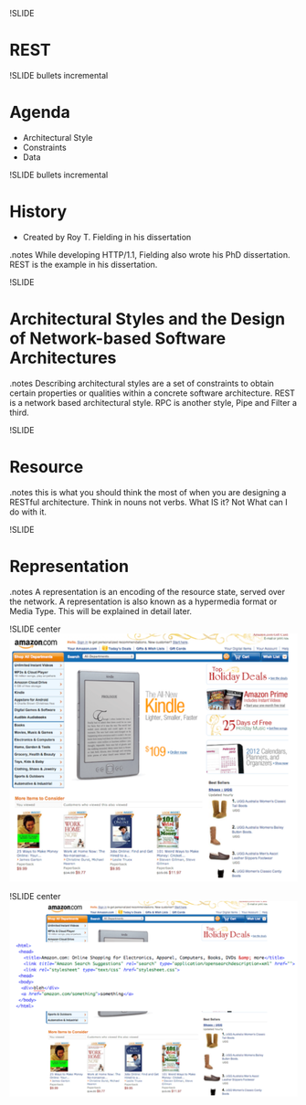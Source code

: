 !SLIDE 
# REST #

!SLIDE bullets incremental
# Agenda #

* Architectural Style
* Constraints
* Data


!SLIDE bullets incremental
# History #

* Created by Roy T. Fielding in his dissertation

.notes While developing HTTP/1.1, Fielding also wrote his PhD dissertation. REST is the example in his dissertation.


!SLIDE
# Architectural Styles and the Design of Network-based Software Architectures #

.notes Describing architectural styles are a set of constraints to obtain certain properties or qualities within a concrete software architecture. REST is a network based architectural style. RPC is another style, Pipe and Filter a third.

!SLIDE
# Resource #

.notes this is what you should think the most of when you are designing a RESTful architecture. 
Think in nouns not verbs. What IS it? Not What can I do with it.

!SLIDE
# Representation #

.notes A representation is an encoding of the resource state, served over the network. 
A representation is also known as a hypermedia format or Media Type. 
This will be explained in detail later.

!SLIDE center
![amazon](amazon.png)

!SLIDE center
![amazon](amazon-representation.png)
